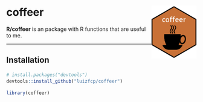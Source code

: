 # coffeer <img src="man/figures/coffeer.png" align="right" height="139"/>

**R/coffeer** is an package with R functions that are useful to me.

---

## Installation

``` r
# install.packages("devtools")
devtools::install_github("luizfcp/coffeer")
```

``` r
library(coffeer)
```
